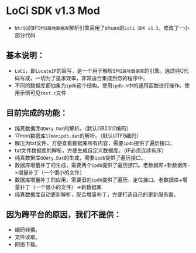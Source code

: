 # LoCi SDK v1.3 Mod

- `NtrQQ`的IP`IP归属地数据库`解析引擎采用了shuax的`LoCi SDK v1.3`，修改了一小部分代码

## 基本说明：
- `LoCi`，即`LocateIP`的简写，是一个用于解析`IP归属地数据库`的引擎。通过纯C代码写成，一切为了追求效率，非常适合集成到您的程序中。
- 不同的数据库都抽象为`ipdb`这个结构。使用`ipdb.h`中的通用函数进行操作。使用示例可见`test.c`文件

## 目前完成的功能：
- 纯真数据库`QQWry.Dat`的解析。（默认GB2312编码）
- 17mon数据库`17monipdb.dat`的解析。（默认UTF8编码）
- 解压为txt文件，方便查看数据库所有内容，需要`ipdb`提供了遍历接口。
- txt文件数据库的解析，方便生成自定义数据库。（IP必须连续有序）
- 纯真数据库`QQWry.Dat`的生成，需要`ipdb`提供了遍历接口。
- 数据库增量补丁的生成，需要两个`ipdb`提供了遍历接口。老数据库+新数据库->增量补丁（一个很小的文件）
- 数据库增量补丁的应用，需要旧的`ipdb`提供了遍历、定位接口。老数据库+增量补丁（一个很小的文件）->新数据库
- 纯真数据库自动更新解析，配合增量补丁，方便打造自己的更新服务器。

## 因为跨平台的原因，我们不提供：
- 编码转换。
- 文件读取。
- 网络下载。
